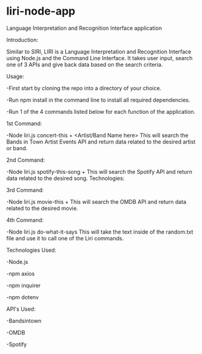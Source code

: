 # liri-node-app

Language Interpretation and Recognition Interface application

Introduction:

Similar to SIRI, LIRI is a Language Interpretation and Recognition Interface using Node.js and the Command Line Interface. It takes user input, search one of 3 APIs and give back data based on the search criteria.

Usage:

-First start by cloning the repo into a directory of your choice.

-Run npm install in the command line to install all required dependencies.

-Run 1 of the 4 commands listed below for each function of the application.

1st Command:

-Node liri.js concert-this + <Artist/Band Name here> This will search the Bands in Town Artist Events API and return data related to the desired artist or band.

2nd Command:

-Node liri.js spotify-this-song + <song name here> This will search the Spotify API and return data related to the desired song.
Technologies:
  
3rd Command:

-Node liri.js movie-this + <movie name here> This will search the OMDB API and return data related to the desired movie.
  
4th Command:
  
-Node liri.js do-what-it-says This will take the text inside of the random.txt file and use it to call one of the Liri commands.
  
Technologies Used:

-Node.js

-npm axios

-npm inquirer

-npm dotenv

API's Used:

-Bandsintown

-OMDB

-Spotify
